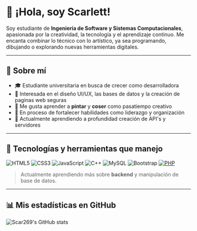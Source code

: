 # 👋 ¡Hola, soy Scarlett!

Soy estudiante de **Ingeniería de Software y Sistemas Computacionales**, apasionada por la creatividad, la tecnología y el aprendizaje continuo. Me encanta combinar lo técnico con lo artístico, ya sea programando, dibujando o explorando nuevas herramientas digitales.

---

## 🌱 Sobre mí

- 🎓 Estudiante universitaria en busca de crecer como desarrolladora
- 🎨 Interesada en el diseño UI/UX, las bases de datos y la creación de paginas web seguras
- 🧵 Me gusta aprender a **pintar** y **coser** como pasatiempo creativo
- 🧠 En proceso de fortalecer habilidades como liderazgo y organización
- 💭 Actualmente aprendiendo a profundidad creación de API's y servidores

---

## 🔧 Tecnologías y herramientas que manejo

![HTML5](https://img.shields.io/badge/-HTML5-E34F26?logo=html5&logoColor=white)
![CSS3](https://img.shields.io/badge/-CSS3-1572B6?logo=css3)
![JavaScript](https://img.shields.io/badge/-JavaScript-F7DF1E?logo=javascript&logoColor=black)
![C++](https://img.shields.io/badge/-C++-00599C?logo=c%2B%2B&logoColor=white)
![MySQL](https://img.shields.io/badge/-MySQL-4479A1?logo=mysql&logoColor=white)
![Bootstrap](https://img.shields.io/badge/-Bootstrap-7952B3?logo=bootstrap&logoColor=white)
[![PHP](https://img.shields.io/badge/php-%23777BB4.svg?&logo=php&logoColor=white)](#)

> Actualmente aprendiendo más sobre **backend** y manipulación de base de datos.

---

## 📊 Mis estadísticas en GitHub

![Scar269's GitHub stats](https://github-readme-stats.vercel.app/api?username=Scar269&show_icons=true&theme=rose_pine)
